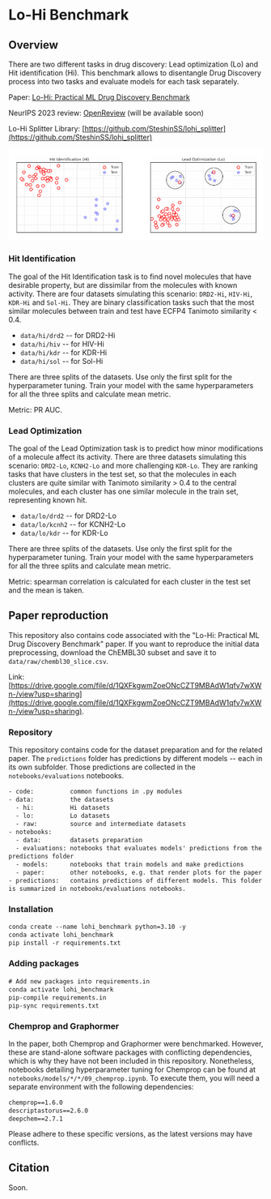 # Lo-Hi Benchmark

## Overview
There are two different tasks in drug discovery: Lead optimization (Lo) and Hit identification (Hi). This benchmark allows to disentangle Drug Discovery process into two tasks and evaluate models for each task separately.

Paper: [Lo-Hi: Practical ML Drug Discovery Benchmark](https://arxiv.org/abs/2310.06399)

NeurIPS 2023 review: [OpenReview](https://openreview.net/forum?id=H2Yb28qGLV) (will be available soon)

Lo-Hi Splitter Library: [https://github.com/SteshinSS/lohi_splitter](https://github.com/SteshinSS/lohi_splitter)

![Lo-Hi](readme_fig.png)

### Hit Identification
The goal of the Hit Identification task is to find novel molecules that have desirable property, but are dissimilar from the molecules with known activity. There are four datasets simulating this scenario: `DRD2-Hi`, `HIV-Hi`, `KDR-Hi` and `Sol-Hi`. They are binary classification tasks such that the most similar molecules between train and test have ECFP4 Tanimoto similarity < 0.4.

- `data/hi/drd2` -- for DRD2-Hi
- `data/hi/hiv` -- for HIV-Hi
- `data/hi/kdr` -- for KDR-Hi
- `data/hi/sol` -- for Sol-Hi

There are three splits of the datasets. Use only the first split for the hyperparameter tuning. Train your model with the same hyperparameters for all the three splits and calculate mean metric.

Metric: PR AUC.

### Lead Optimization
The goal of the Lead Optimization task is to predict how minor modifications of a molecule affect its activity. There are three datasets simulating this scenario: `DRD2-Lo`, `KCNH2-Lo` and more challenging `KDR-Lo`. They are ranking tasks that have clusters in the test set, so that the molecules in each clusters are quite similar with Tanimoto similarity > 0.4 to the central molecules, and each cluster has one similar molecule in the train set, representing known hit. 

- `data/lo/drd2` -- for DRD2-Lo
- `data/lo/kcnh2` -- for KCNH2-Lo
- `data/lo/kdr` -- for KDR-Lo

There are three splits of the datasets. Use only the first split for the hyperparameter tuning. Train your model with the same hyperparameters for all the three splits and calculate mean metric.

Metric: spearman correlation is calculated for each cluster in the test set and the mean is taken.

## Paper reproduction
This repository also contains code associated with the "Lo-Hi: Practical ML Drug Discovery Benchmark" paper. If you want to reproduce the initial data preprocessing, download the ChEMBL30 subset and save it to `data/raw/chembl30_slice.csv`.

Link: [https://drive.google.com/file/d/1QXFkgwmZoeONcCZT9MBAdW1qfv7wXWn-/view?usp=sharing](https://drive.google.com/file/d/1QXFkgwmZoeONcCZT9MBAdW1qfv7wXWn-/view?usp=sharing).

### Repository
This repository contains code for the dataset preparation and for the related paper. The `predictions` folder has predictions by different models -- each in its own subfolder. Those predictions are collected in the `notebooks/evaluations` notebooks.

```
- code:          common functions in .py modules
- data:          the datasets
  - hi:          Hi datasets
  - lo:          Lo datasets
  - raw:         source and intermediate datasets
- notebooks: 
  - data:        datasets preparation
  - evaluations: notebooks that evaluates models' predictions from the predictions folder
  - models:      notebooks that train models and make predictions
  - paper:       other notebooks, e.g. that render plots for the paper
- predictions:   contains predictions of different models. This folder is summarized in notebooks/evaluations notebooks.
```

### Installation
```
conda create --name lohi_benchmark python=3.10 -y
conda activate lohi_benchmark
pip install -r requirements.txt
```

### Adding packages
```
# Add new packages into requirements.in
conda activate lohi_benchmark
pip-compile requirements.in
pip-sync requirements.txt
```

### Chemprop and Graphormer
In the paper, both Chemprop and Graphormer were benchmarked. However, these are stand-alone software packages with conflicting dependencies, which is why they have not been included in this repository. Nonetheless, notebooks detailing hyperparameter tuning for Chemprop can be found at `notebooks/models/*/*/09_chemprop.ipynb`. To execute them, you will need a separate environment with the following dependencies:
```
chemprop==1.6.0 
descriptastorus==2.6.0
deepchem==2.7.1
``` 
Please adhere to these specific versions, as the latest versions may have conflicts.

## Citation
Soon.